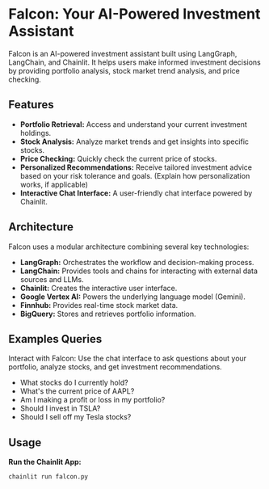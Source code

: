 # Falcon: Your AI-Powered Investment Assistant

Falcon is an AI-powered investment assistant built using LangGraph, LangChain, and Chainlit. It helps users make informed investment decisions by providing portfolio analysis, stock market trend analysis, and price checking.

## Features

* **Portfolio Retrieval:** Access and understand your current investment holdings.
* **Stock Analysis:** Analyze market trends and get insights into specific stocks.
* **Price Checking:** Quickly check the current price of stocks.
* **Personalized Recommendations:**  Receive tailored investment advice based on your risk tolerance and goals.  (Explain how personalization works, if applicable)
* **Interactive Chat Interface:**  A user-friendly chat interface powered by Chainlit.


## Architecture

Falcon uses a modular architecture combining several key technologies:

* **LangGraph:**  Orchestrates the workflow and decision-making process.
* **LangChain:** Provides tools and chains for interacting with external data sources and LLMs.
* **Chainlit:** Creates the interactive user interface.
* **Google Vertex AI:** Powers the underlying language model (Gemini).
* **Finnhub:** Provides real-time stock market data.
* **BigQuery:** Stores and retrieves portfolio information.

## Examples Queries
Interact with Falcon: Use the chat interface to ask questions about your portfolio, analyze stocks, and get investment recommendations.

* What stocks do I currently hold?
* What's the current price of AAPL?
* Am I making a profit or loss in my portfolio?
* Should I invest in TSLA?
* Should I sell off my Tesla stocks?

## Usage
**Run the Chainlit App:**
```bash
chainlit run falcon.py



